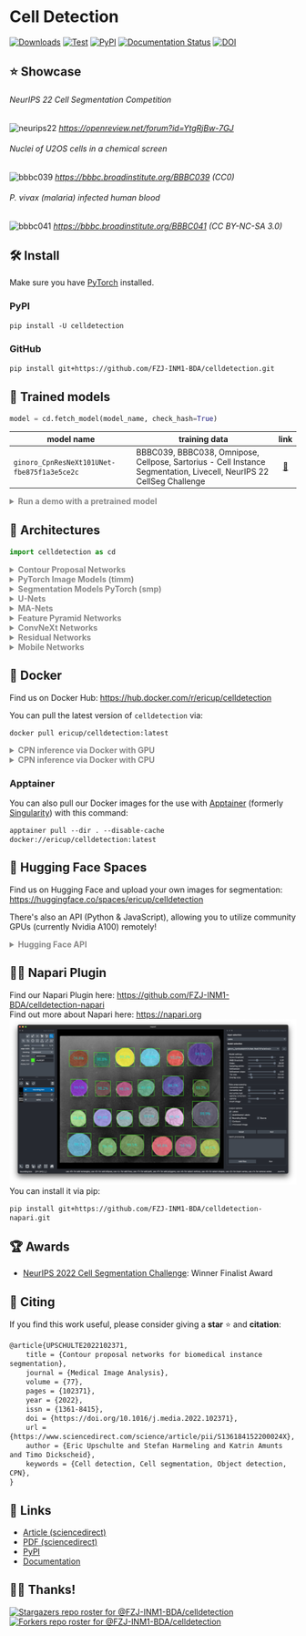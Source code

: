 # Cell Detection

[![Downloads](https://static.pepy.tech/badge/celldetection?l)](https://pepy.tech/project/celldetection)
[![Test](https://github.com/FZJ-INM1-BDA/celldetection/workflows/Test/badge.svg)](https://github.com/FZJ-INM1-BDA/celldetection/actions?query=workflow%3ATest)
[![PyPI](https://img.shields.io/pypi/v/celldetection?l)](https://pypi.org/project/celldetection/)
[![Documentation Status](https://readthedocs.org/projects/celldetection/badge/?version=latest)](https://celldetection.readthedocs.io/en/latest/?badge=latest)
[![DOI](https://zenodo.org/badge/349111085.svg)](https://zenodo.org/badge/latestdoi/349111085)

## ⭐ Showcase

###### NeurIPS 22 Cell Segmentation Competition

![neurips22](https://raw.githubusercontent.com/FZJ-INM1-BDA/celldetection/main/assets/neurips-cellseg-demo.png "NeurIPS 22 Cell Segmentation Competition - Find more information here: https://neurips.cc/Conferences/2022/CompetitionTrack")
*https://openreview.net/forum?id=YtgRjBw-7GJ*

###### Nuclei of U2OS cells in a chemical screen

![bbbc039](https://raw.githubusercontent.com/FZJ-INM1-BDA/celldetection/main/assets/bbbc039-cpn-u22-demo.png "BBBC039 demo with CpnU22 - Find the dataset here: https://bbbc.broadinstitute.org/BBBC039")
*https://bbbc.broadinstitute.org/BBBC039 (CC0)*

###### P. vivax (malaria) infected human blood

![bbbc041](https://raw.githubusercontent.com/FZJ-INM1-BDA/celldetection/main/assets/bbbc041-cpn-u22-demo.png "BBBC041 demo with CpnU22 - Find the dataset here: https://bbbc.broadinstitute.org/BBBC041")
*https://bbbc.broadinstitute.org/BBBC041 (CC BY-NC-SA 3.0)*

## 🛠 Install

Make sure you have [PyTorch](https://pytorch.org/get-started/locally/) installed.

### PyPI

```
pip install -U celldetection
```

### GitHub

```
pip install git+https://github.com/FZJ-INM1-BDA/celldetection.git
```

## 💾 Trained models

```python
model = cd.fetch_model(model_name, check_hash=True)
```

| model name                                  | training data                                                                                                        |                                           link                                            |
|---------------------------------------------|----------------------------------------------------------------------------------------------------------------------|:-----------------------------------------------------------------------------------------:| 
| `ginoro_CpnResNeXt101UNet-fbe875f1a3e5ce2c` | BBBC039, BBBC038, Omnipose, Cellpose, Sartorius - Cell Instance Segmentation, Livecell, NeurIPS 22 CellSeg Challenge | [🔗](https://celldetection.org/torch/models/ginoro_CpnResNeXt101UNet-fbe875f1a3e5ce2c.pt) |

<details>
  <summary style="font-weight: bold; color: #888888">Run a demo with a pretrained model</summary>

```python
import torch, cv2, celldetection as cd
from skimage.data import coins
from matplotlib import pyplot as plt

# Load pretrained model
device = 'cuda' if torch.cuda.is_available() else 'cpu'
model = cd.fetch_model('ginoro_CpnResNeXt101UNet-fbe875f1a3e5ce2c', check_hash=True).to(device)
model.eval()

# Load input
img = coins()
img = cv2.cvtColor(img, cv2.COLOR_GRAY2RGB)
print(img.dtype, img.shape, (img.min(), img.max()))

# Run model
with torch.no_grad():
    x = cd.to_tensor(img, transpose=True, device=device, dtype=torch.float32)
    x = x / 255  # ensure 0..1 range
    x = x[None]  # add batch dimension: Tensor[3, h, w] -> Tensor[1, 3, h, w]
    y = model(x)

# Show results for each batch item
contours = y['contours']
for n in range(len(x)):
    cd.imshow_row(x[n], x[n], figsize=(16, 9), titles=('input', 'contours'))
    cd.plot_contours(contours[n])
    plt.show()
```

</details>

## 🔬 Architectures

```python
import celldetection as cd
```

<details>
  <summary style="font-weight: bold; color: #888888">Contour Proposal Networks</summary>

- [`cd.models.CPN`](https://docs.celldetection.org/en/latest/celldetection.models.html#celldetection.models.cpn.CPN)
- [`cd.models.CpnU22`](https://docs.celldetection.org/en/latest/celldetection.models.html#celldetection.models.cpn.CpnU22)
- [`cd.models.CPNCore`](https://docs.celldetection.org/en/latest/celldetection.models.html#celldetection.models.cpn.CPNCore)
- [`cd.models.CpnResUNet`](https://docs.celldetection.org/en/latest/celldetection.models.html#celldetection.models.cpn.CpnResUNet)
- [`cd.models.CpnSlimU22`](https://docs.celldetection.org/en/latest/celldetection.models.html#celldetection.models.cpn.CpnSlimU22)
- [`cd.models.CpnWideU22`](https://docs.celldetection.org/en/latest/celldetection.models.html#celldetection.models.cpn.CpnWideU22)
- [`cd.models.CpnResNet18FPN`](https://docs.celldetection.org/en/latest/celldetection.models.html#celldetection.models.cpn.CpnResNet18FPN)
- [`cd.models.CpnResNet34FPN`](https://docs.celldetection.org/en/latest/celldetection.models.html#celldetection.models.cpn.CpnResNet34FPN)
- [`cd.models.CpnResNet50FPN`](https://docs.celldetection.org/en/latest/celldetection.models.html#celldetection.models.cpn.CpnResNet50FPN)
- [`cd.models.CpnResNeXt50FPN`](https://docs.celldetection.org/en/latest/celldetection.models.html#celldetection.models.cpn.CpnResNeXt50FPN)
- [`cd.models.CpnResNet101FPN`](https://docs.celldetection.org/en/latest/celldetection.models.html#celldetection.models.cpn.CpnResNet101FPN)
- [`cd.models.CpnResNet152FPN`](https://docs.celldetection.org/en/latest/celldetection.models.html#celldetection.models.cpn.CpnResNet152FPN)
- [`cd.models.CpnResNet18UNet`](https://docs.celldetection.org/en/latest/celldetection.models.html#celldetection.models.cpn.CpnResNet18UNet)
- [`cd.models.CpnResNet34UNet`](https://docs.celldetection.org/en/latest/celldetection.models.html#celldetection.models.cpn.CpnResNet34UNet)
- [`cd.models.CpnResNet50UNet`](https://docs.celldetection.org/en/latest/celldetection.models.html#celldetection.models.cpn.CpnResNet50UNet)
- [`cd.models.CpnResNeXt101FPN`](https://docs.celldetection.org/en/latest/celldetection.models.html#celldetection.models.cpn.CpnResNeXt101FPN)
- [`cd.models.CpnResNeXt152FPN`](https://docs.celldetection.org/en/latest/celldetection.models.html#celldetection.models.cpn.CpnResNeXt152FPN)
- [`cd.models.CpnResNeXt50UNet`](https://docs.celldetection.org/en/latest/celldetection.models.html#celldetection.models.cpn.CpnResNeXt50UNet)
- [`cd.models.CpnResNet101UNet`](https://docs.celldetection.org/en/latest/celldetection.models.html#celldetection.models.cpn.CpnResNet101UNet)
- [`cd.models.CpnResNet152UNet`](https://docs.celldetection.org/en/latest/celldetection.models.html#celldetection.models.cpn.CpnResNet152UNet)
- [`cd.models.CpnResNeXt101UNet`](https://docs.celldetection.org/en/latest/celldetection.models.html#celldetection.models.cpn.CpnResNeXt101UNet)
- [`cd.models.CpnResNeXt152UNet`](https://docs.celldetection.org/en/latest/celldetection.models.html#celldetection.models.cpn.CpnResNeXt152UNet)
- [`cd.models.CpnWideResNet50FPN`](https://docs.celldetection.org/en/latest/celldetection.models.html#celldetection.models.cpn.CpnWideResNet50FPN)
- [`cd.models.CpnWideResNet101FPN`](https://docs.celldetection.org/en/latest/celldetection.models.html#celldetection.models.cpn.CpnWideResNet101FPN)
- [`cd.models.CpnMobileNetV3LargeFPN`](https://docs.celldetection.org/en/latest/celldetection.models.html#celldetection.models.cpn.CpnMobileNetV3LargeFPN)
- [`cd.models.CpnMobileNetV3SmallFPN`](https://docs.celldetection.org/en/latest/celldetection.models.html#celldetection.models.cpn.CpnMobileNetV3SmallFPN)

</details>

<details>
  <summary style="font-weight: bold; color: #888888">PyTorch Image Models (timm)</summary>

Also have a look at [Timm Documentation](https://huggingface.co/docs/timm/index).

```python
import timm

timm.list_models(filter='*')  # explore available models
```

- [`cd.models.CpnTimmMaNet`](https://docs.celldetection.org/en/latest/celldetection.models.html#celldetection.models.cpn.CpnTimmMaNet)
- [`cd.models.CpnTimmUNet`](https://docs.celldetection.org/en/latest/celldetection.models.html#celldetection.models.cpn.CpnTimmUNet)
- [`cd.models.TimmEncoder`](https://docs.celldetection.org/en/latest/celldetection.models.html#celldetection.models.timmodels.TimmEncoder)
- [`cd.models.TimmFPN`](https://docs.celldetection.org/en/latest/celldetection.models.html#celldetection.models.fpn.TimmFPN)
- [`cd.models.TimmMaNet`](https://docs.celldetection.org/en/latest/celldetection.models.html#celldetection.models.manet.TimmMaNet)
- [`cd.models.TimmUNet`](https://docs.celldetection.org/en/latest/celldetection.models.html#celldetection.models.unet.TimmUNet)

</details>

<details>
  <summary style="font-weight: bold; color: #888888">Segmentation Models PyTorch (smp)</summary>

```python
import segmentation_models_pytorch as smp

smp.encoders.get_encoder_names()  # explore available models
```

```python
encoder = cd.models.SmpEncoder(encoder_name='mit_b5', pretrained='imagenet')
```

Find a list of [Smp Encoders](https://smp.readthedocs.io/en/latest/encoders.html) in the `smp` documentation.

- [`cd.models.CpnSmpMaNet`](https://docs.celldetection.org/en/latest/celldetection.models.html#celldetection.models.cpn.CpnSmpMaNet)
- [`cd.models.CpnSmpUNet`](https://docs.celldetection.org/en/latest/celldetection.models.html#celldetection.models.cpn.CpnSmpUNet)
- [`cd.models.SmpEncoder`](https://docs.celldetection.org/en/latest/celldetection.models.html#celldetection.models.smp.SmpEncoder)
- [`cd.models.SmpFPN`](https://docs.celldetection.org/en/latest/celldetection.models.html#celldetection.models.fpn.SmpFPN)
- [`cd.models.SmpMaNet`](https://docs.celldetection.org/en/latest/celldetection.models.html#celldetection.models.manet.SmpMaNet)
- [`cd.models.SmpUNet`](https://docs.celldetection.org/en/latest/celldetection.models.html#celldetection.models.unet.SmpUNet)

</details>

<details>
    <summary style="font-weight: bold; color: #888888">U-Nets</summary>

```python
# U-Nets are available in 2D and 3D
import celldetection as cd

model = cd.models.ResNeXt50UNet(in_channels=3, out_channels=1, nd=3)
```

- [`cd.models.U22`](https://docs.celldetection.org/en/latest/celldetection.models.html#celldetection.models.unet.U22)
- [`cd.models.U17`](https://docs.celldetection.org/en/latest/celldetection.models.html#celldetection.models.unet.U17)
- [`cd.models.U12`](https://docs.celldetection.org/en/latest/celldetection.models.html#celldetection.models.unet.U12)
- [`cd.models.UNet`](https://docs.celldetection.org/en/latest/celldetection.models.html#celldetection.models.unet.UNet)
- [`cd.models.WideU22`](https://docs.celldetection.org/en/latest/celldetection.models.html#celldetection.models.unet.WideU22)
- [`cd.models.SlimU22`](https://docs.celldetection.org/en/latest/celldetection.models.html#celldetection.models.unet.SlimU22)
- [`cd.models.ResUNet`](https://docs.celldetection.org/en/latest/celldetection.models.html#celldetection.models.unet.ResUNet)
- [`cd.models.UNetEncoder`](https://docs.celldetection.org/en/latest/celldetection.models.html#celldetection.models.unet.UNetEncoder)
- [`cd.models.ResNet50UNet`](https://docs.celldetection.org/en/latest/celldetection.models.html#celldetection.models.unet.ResNet50UNet)
- [`cd.models.ResNet18UNet`](https://docs.celldetection.org/en/latest/celldetection.models.html#celldetection.models.unet.ResNet18UNet)
- [`cd.models.ResNet34UNet`](https://docs.celldetection.org/en/latest/celldetection.models.html#celldetection.models.unet.ResNet34UNet)
- [`cd.models.ResNet152UNet`](https://docs.celldetection.org/en/latest/celldetection.models.html#celldetection.models.unet.ResNet152UNet)
- [`cd.models.ResNet101UNet`](https://docs.celldetection.org/en/latest/celldetection.models.html#celldetection.models.unet.ResNet101UNet)
- [`cd.models.ResNeXt50UNet`](https://docs.celldetection.org/en/latest/celldetection.models.html#celldetection.models.unet.ResNeXt50UNet)
- [`cd.models.ResNeXt152UNet`](https://docs.celldetection.org/en/latest/celldetection.models.html#celldetection.models.unet.ResNeXt152UNet)
- [`cd.models.ResNeXt101UNet`](https://docs.celldetection.org/en/latest/celldetection.models.html#celldetection.models.unet.ResNeXt101UNet)
- [`cd.models.WideResNet50UNet`](https://docs.celldetection.org/en/latest/celldetection.models.html#celldetection.models.unet.WideResNet50UNet)
- [`cd.models.WideResNet101UNet`](https://docs.celldetection.org/en/latest/celldetection.models.html#celldetection.models.unet.WideResNet101UNet)
- [`cd.models.MobileNetV3SmallUNet`](https://docs.celldetection.org/en/latest/celldetection.models.html#celldetection.models.unet.MobileNetV3SmallUNet)
- [`cd.models.MobileNetV3LargeUNet`](https://docs.celldetection.org/en/latest/celldetection.models.html#celldetection.models.unet.MobileNetV3LargeUNet)

</details>

<details>
    <summary style="font-weight: bold; color: #888888">MA-Nets</summary>

```python
# Many MA-Nets are available in 2D and 3D
import celldetection as cd

encoder = cd.models.ConvNeXtSmall(in_channels=3, nd=3)
model = cd.models.MaNet(encoder, out_channels=1, nd=3)
```

- [`cd.models.MaNet`](https://docs.celldetection.org/en/latest/celldetection.models.html#celldetection.models.manet.MaNet)
- [`cd.models.SmpMaNet`](https://docs.celldetection.org/en/latest/celldetection.models.html#celldetection.models.manet.SmpMaNet)
- [`cd.models.TimmMaNet`](https://docs.celldetection.org/en/latest/celldetection.models.html#celldetection.models.manet.TimmMaNet)

</details>

<details>
    <summary style="font-weight: bold; color: #888888">Feature Pyramid Networks</summary>

- [`cd.models.FPN`](https://docs.celldetection.org/en/latest/celldetection.models.html#celldetection.models.fpn.FPN)
- [`cd.models.ResNet18FPN`](https://docs.celldetection.org/en/latest/celldetection.models.html#celldetection.models.fpn.ResNet18FPN)
- [`cd.models.ResNet34FPN`](https://docs.celldetection.org/en/latest/celldetection.models.html#celldetection.models.fpn.ResNet34FPN)
- [`cd.models.ResNet50FPN`](https://docs.celldetection.org/en/latest/celldetection.models.html#celldetection.models.fpn.ResNet50FPN)
- [`cd.models.ResNeXt50FPN`](https://docs.celldetection.org/en/latest/celldetection.models.html#celldetection.models.fpn.ResNeXt50FPN)
- [`cd.models.ResNet101FPN`](https://docs.celldetection.org/en/latest/celldetection.models.html#celldetection.models.fpn.ResNet101FPN)
- [`cd.models.ResNet152FPN`](https://docs.celldetection.org/en/latest/celldetection.models.html#celldetection.models.fpn.ResNet152FPN)
- [`cd.models.ResNeXt101FPN`](https://docs.celldetection.org/en/latest/celldetection.models.html#celldetection.models.fpn.ResNeXt101FPN)
- [`cd.models.ResNeXt152FPN`](https://docs.celldetection.org/en/latest/celldetection.models.html#celldetection.models.fpn.ResNeXt152FPN)
- [`cd.models.WideResNet50FPN`](https://docs.celldetection.org/en/latest/celldetection.models.html#celldetection.models.fpn.WideResNet50FPN)
- [`cd.models.WideResNet101FPN`](https://docs.celldetection.org/en/latest/celldetection.models.html#celldetection.models.fpn.WideResNet101FPN)
- [`cd.models.MobileNetV3LargeFPN`](https://docs.celldetection.org/en/latest/celldetection.models.html#celldetection.models.fpn.MobileNetV3LargeFPN)
- [`cd.models.MobileNetV3SmallFPN`](https://docs.celldetection.org/en/latest/celldetection.models.html#celldetection.models.fpn.MobileNetV3SmallFPN)

</details>

<details>
    <summary style="font-weight: bold; color: #888888">ConvNeXt Networks</summary>

```python
# ConvNeXt Networks are available in 2D and 3D
import celldetection as cd

model = cd.models.ConvNeXtSmall(in_channels=3, nd=3)
```

- [`cd.models.ConvNeXt`](https://docs.celldetection.org/en/latest/celldetection.models.html#celldetection.models.convnext.MaNet)
- [`cd.models.ConvNeXtTiny`](https://docs.celldetection.org/en/latest/celldetection.models.html#celldetection.models.convnext.ConvNeXtTiny)
- [`cd.models.ConvNeXtSmall`](https://docs.celldetection.org/en/latest/celldetection.models.html#celldetection.models.convnext.ConvNeXtSmall)
- [`cd.models.ConvNeXtBase`](https://docs.celldetection.org/en/latest/celldetection.models.html#celldetection.models.convnext.ConvNeXtBase)
- [`cd.models.ConvNeXtLarge`](https://docs.celldetection.org/en/latest/celldetection.models.html#celldetection.models.convnext.ConvNeXtLarge)

</details>

<details>
    <summary style="font-weight: bold; color: #888888">Residual Networks</summary>

```python
# Residual Networks are available in 2D and 3D
import celldetection as cd

model = cd.models.ResNet50(in_channels=3, nd=3)
```

- [`cd.models.ResNet18`](https://docs.celldetection.org/en/latest/celldetection.models.html#celldetection.models.resnet.ResNet18)
- [`cd.models.ResNet34`](https://docs.celldetection.org/en/latest/celldetection.models.html#celldetection.models.resnet.ResNet34)
- [`cd.models.ResNet50`](https://docs.celldetection.org/en/latest/celldetection.models.html#celldetection.models.resnet.ResNet50)
- [`cd.models.ResNet101`](https://docs.celldetection.org/en/latest/celldetection.models.html#celldetection.models.resnet.ResNet101)
- [`cd.models.ResNet152`](https://docs.celldetection.org/en/latest/celldetection.models.html#celldetection.models.resnet.ResNet152)
- [`cd.models.WideResNet50_2`](https://docs.celldetection.org/en/latest/celldetection.models.html#celldetection.models.resnet.WideResNet50_2)
- [`cd.models.ResNeXt50_32x4d`](https://docs.celldetection.org/en/latest/celldetection.models.html#celldetection.models.resnet.ResNeXt50_32x4d)
- [`cd.models.WideResNet101_2`](https://docs.celldetection.org/en/latest/celldetection.models.html#celldetection.models.resnet.WideResNet101_2)
- [`cd.models.ResNeXt101_32x8d`](https://docs.celldetection.org/en/latest/celldetection.models.html#celldetection.models.resnet.ResNeXt101_32x8d)
- [`cd.models.ResNeXt152_32x8d`](https://docs.celldetection.org/en/latest/celldetection.models.html#celldetection.models.resnet.ResNeXt152_32x8d)

</details>

<details>
    <summary style="font-weight: bold; color: #888888">Mobile Networks</summary>

- [`cd.models.MobileNetV3Large`](https://docs.celldetection.org/en/latest/celldetection.models.html#celldetection.models.mobilenetv3.MobileNetV3Large)
- [`cd.models.MobileNetV3Small`](https://docs.celldetection.org/en/latest/celldetection.models.html#celldetection.models.mobilenetv3.MobileNetV3Small)

</details>

## 🐳 Docker

Find us on Docker Hub: https://hub.docker.com/r/ericup/celldetection

You can pull the latest version of `celldetection` via:
```
docker pull ericup/celldetection:latest
```

<details>
    <summary style="font-weight: bold; color: #888888">CPN inference via Docker with GPU</summary>

```
docker run --rm \
  -v $PWD/docker/outputs:/outputs/ \
  -v $PWD/docker/inputs/:/inputs/ \
  -v $PWD/docker/models/:/models/ \
  --gpus="device=0" \
  celldetection:latest /bin/bash -c \
  "python cpn_inference.py --tile_size=1024 --stride=768 --precision=32-true"
```
</details>
<details>
    <summary style="font-weight: bold; color: #888888">CPN inference via Docker with CPU</summary>

```
docker run --rm \
  -v $PWD/docker/outputs:/outputs/ \
  -v $PWD/docker/inputs/:/inputs/ \
  -v $PWD/docker/models/:/models/ \
  celldetection:latest /bin/bash -c \
  "python cpn_inference.py --tile_size=1024 --stride=768 --precision=32-true --accelerator=cpu"
```
</details>



### Apptainer

You can also pull our Docker images for the use with [Apptainer](https://apptainer.org/) (formerly [Singularity](https://github.com/apptainer/singularity)) with this command:

```
apptainer pull --dir . --disable-cache docker://ericup/celldetection:latest
```


## 🤗 Hugging Face Spaces

Find us on Hugging Face and upload your own images for segmentation: https://huggingface.co/spaces/ericup/celldetection

There's also an API (Python & JavaScript), allowing you to utilize community GPUs (currently Nvidia A100) remotely!

<details>
    <summary style="font-weight: bold; color: #888888">Hugging Face API</summary>

### Python

```python
from gradio_client import Client

# Define inputs (local filename or URL)
inputs = 'https://raw.githubusercontent.com/scikit-image/scikit-image/main/skimage/data/coins.png'

# Set up client
client = Client("ericup/celldetection")

# Predict
overlay_filename, img_filename, h5_filename, csv_filename = client.predict(
    inputs,  # str: Local filepath or URL of your input image
    
    # Model name
    'ginoro_CpnResNeXt101UNet-fbe875f1a3e5ce2c',
    
    # Custom Score Threshold (numeric value between 0 and 1)
    False, .9,  # bool: Whether to use custom setting; float: Custom setting
    
    # Custom NMS Threshold
    False, .3142,  # bool: Whether to use custom setting; float: Custom setting
    
    # Custom Number of Sample Points
    False, 128,  # bool: Whether to use custom setting; int: Custom setting
    
    # Overlapping objects
    True,  # bool: Whether to allow overlapping objects
    
    # API name (keep as is)
    api_name="/predict"
)


# Example usage: Code below only shows how to use the results
from matplotlib import pyplot as plt
import celldetection as cd
import pandas as pd

# Read results from local temporary files
img = imread(img_filename)
overlay = imread(overlay_filename)  # random colors per instance; transparent overlap
properties = pd.read_csv(csv_filename)
contours, scores, label_image = cd.from_h5(h5_filename, 'contours', 'scores', 'labels')

# Optionally display overlay
cd.imshow_row(img, img, figsize=(16, 9))
cd.imshow(overlay)
plt.show()

# Optionally display contours with text
cd.imshow_row(img, img, figsize=(16, 9))
cd.plot_contours(contours, texts=['score: %d%%\narea: %d' % s for s in zip((scores * 100).round(), properties.area)])
plt.show()
```

### Javascript

```javascript
import { client } from "@gradio/client";

const response_0 = await fetch("https://raw.githubusercontent.com/scikit-image/scikit-image/main/skimage/data/coins.png");
const exampleImage = await response_0.blob();
						
const app = await client("ericup/celldetection");
const result = await app.predict("/predict", [
    exampleImage,  // blob: Your input image
    
    // Model name (hosted model or URL)
    "ginoro_CpnResNeXt101UNet-fbe875f1a3e5ce2c",
    
    // Custom Score Threshold (numeric value between 0 and 1)
    false, .9,  // bool: Whether to use custom setting; float: Custom setting
    
    // Custom NMS Threshold
    false, .3142,  // bool: Whether to use custom setting; float: Custom setting
    
    // Custom Number of Sample Points
    false, 128,  // bool: Whether to use custom setting; int: Custom setting
    
    // Overlapping objects
    true,  // bool: Whether to allow overlapping objects
    
    // API name (keep as is)
    api_name="/predict"
]);
```

</details>

## 🧑‍💻 Napari Plugin

Find our Napari Plugin here: https://github.com/FZJ-INM1-BDA/celldetection-napari </br>
Find out more about Napari here: https://napari.org
![bbbc039](https://raw.githubusercontent.com/FZJ-INM1-BDA/celldetection-napari/main/assets/coins-demo.png "Napari Plugin")
You can install it via pip:
```
pip install git+https://github.com/FZJ-INM1-BDA/celldetection-napari.git
```

## 🏆 Awards

- [NeurIPS 2022 Cell Segmentation Challenge](https://neurips22-cellseg.grand-challenge.org/): Winner Finalist Award

## 📝 Citing

If you find this work useful, please consider giving a **star** ⭐️ and **citation**:

```
@article{UPSCHULTE2022102371,
    title = {Contour proposal networks for biomedical instance segmentation},
    journal = {Medical Image Analysis},
    volume = {77},
    pages = {102371},
    year = {2022},
    issn = {1361-8415},
    doi = {https://doi.org/10.1016/j.media.2022.102371},
    url = {https://www.sciencedirect.com/science/article/pii/S136184152200024X},
    author = {Eric Upschulte and Stefan Harmeling and Katrin Amunts and Timo Dickscheid},
    keywords = {Cell detection, Cell segmentation, Object detection, CPN},
}
```

## 🔗 Links

- [Article (sciencedirect)](https://www.sciencedirect.com/science/article/pii/S136184152200024X "Contour Proposal Networks for Biomedical Instance Segmentation")
- [PDF (sciencedirect)](https://www.sciencedirect.com/sdfe/reader/pii/S136184152200024X/pdf "Contour Proposal Networks for Biomedical Instance Segmentation")
- [PyPI](https://pypi.org/project/celldetection/ "CellDetection")
- [Documentation](https://docs.celldetection.org "Documentation")

## 🧑‍🔬 Thanks!

[![Stargazers repo roster for @FZJ-INM1-BDA/celldetection](http://reporoster.com/stars/FZJ-INM1-BDA/celldetection)](https://github.com/FZJ-INM1-BDA/celldetection/stargazers)
[![Forkers repo roster for @FZJ-INM1-BDA/celldetection](http://reporoster.com/forks/FZJ-INM1-BDA/celldetection)](https://github.com/FZJ-INM1-BDA/celldetection/network/members)